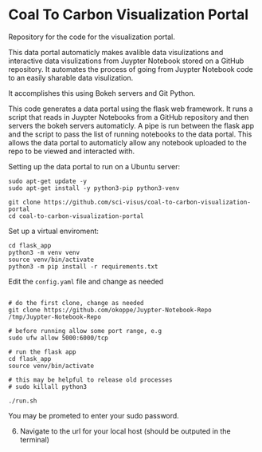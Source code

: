# Coal To Carbon Visualization Portal



Repository for the code for the visualization portal.

This data portal automaticly makes avalible data visulizations and interactive data visulizations from Juypter Notebook stored on a GitHub repository. It automates the process of going from Juypter Notebook code to an easily sharable data visulization. 

It accomplishes this using Bokeh servers and Git Python.

This code generates a data portal using the flask web framework. It runs a script that reads in Juypter Notebooks from a GitHub repository and then servers the bokeh servers automaticly. A pipe is run between the flask app and the script to pass the list of running notebooks to the data portal. This allows the data portal to automaticly allow any notebook uploaded to the repo to be viewed and interacted with.

Setting up the data portal to run on a Ubuntu server:

```
sudo apt-get update -y
sudo apt-get install -y python3-pip python3-venv

git clone https://github.com/sci-visus/coal-to-carbon-visualization-portal
cd coal-to-carbon-visualization-portal
```

Set up a virtual enviroment:

```
cd flask_app
python3 -m venv venv
source venv/bin/activate
python3 -m pip install -r requirements.txt
```

Edit the `config.yaml` file and change as needed

```

# do the first clone, change as needed
git clone https://github.com/okoppe/Juypter-Notebook-Repo /tmp/Juypter-Notebook-Repo

# before running allow some port range, e.g
sudo ufw allow 5000:6000/tcp

# run the flask app
cd flask_app
source venv/bin/activate

# this may be helpful to release old processes
# sudo killall python3

./run.sh
```

You may be prometed to enter your sudo password.

6. Navigate to the url for your local host (should be outputed in the terminal)
